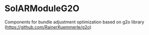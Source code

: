 # SolARModuleG2O
Components for bundle adjustment optimization based on g2o library (https://github.com/RainerKuemmerle/g2o) 
